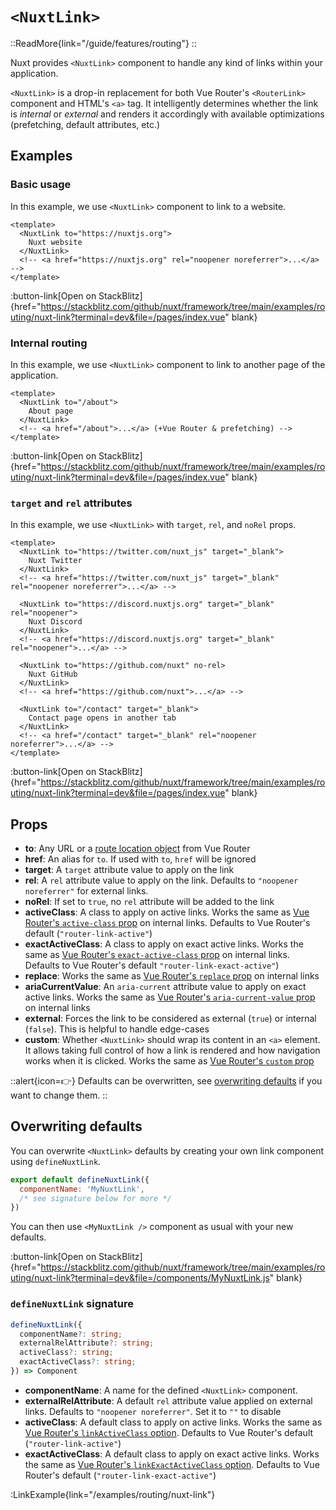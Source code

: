 # `<NuxtLink>`

::ReadMore{link="/guide/features/routing"}
::

Nuxt provides `<NuxtLink>` component to handle any kind of links within your application.

`<NuxtLink>` is a drop-in replacement for both Vue Router's `<RouterLink>` component and HTML's `<a>` tag. It intelligently determines whether the link is _internal_ or _external_ and renders it accordingly with available optimizations (prefetching, default attributes, etc.)

## Examples

### Basic usage

In this example, we use `<NuxtLink>` component to link to a website.

```vue [app.vue]
<template>
  <NuxtLink to="https://nuxtjs.org">
    Nuxt website
  </NuxtLink>
  <!-- <a href="https://nuxtjs.org" rel="noopener noreferrer">...</a> -->
</template>
```

:button-link[Open on StackBlitz]{href="https://stackblitz.com/github/nuxt/framework/tree/main/examples/routing/nuxt-link?terminal=dev&file=/pages/index.vue" blank}

### Internal routing

In this example, we use `<NuxtLink>` component to link to another page of the application.

```vue [pages/index.vue]
<template>
  <NuxtLink to="/about">
    About page
  </NuxtLink>
  <!-- <a href="/about">...</a> (+Vue Router & prefetching) -->
</template>
```

:button-link[Open on StackBlitz]{href="https://stackblitz.com/github/nuxt/framework/tree/main/examples/routing/nuxt-link?terminal=dev&file=/pages/index.vue" blank}

### `target` and `rel` attributes

In this example, we use `<NuxtLink>` with `target`, `rel`, and `noRel` props.

```vue [app.vue]
<template>
  <NuxtLink to="https://twitter.com/nuxt_js" target="_blank">
    Nuxt Twitter
  </NuxtLink>
  <!-- <a href="https://twitter.com/nuxt_js" target="_blank" rel="noopener noreferrer">...</a> -->

  <NuxtLink to="https://discord.nuxtjs.org" target="_blank" rel="noopener">
    Nuxt Discord
  </NuxtLink>
  <!-- <a href="https://discord.nuxtjs.org" target="_blank" rel="noopener">...</a> -->

  <NuxtLink to="https://github.com/nuxt" no-rel>
    Nuxt GitHub
  </NuxtLink>
  <!-- <a href="https://github.com/nuxt">...</a> -->

  <NuxtLink to="/contact" target="_blank">
    Contact page opens in another tab
  </NuxtLink>
  <!-- <a href="/contact" target="_blank" rel="noopener noreferrer">...</a> -->
</template>
```

:button-link[Open on StackBlitz]{href="https://stackblitz.com/github/nuxt/framework/tree/main/examples/routing/nuxt-link?terminal=dev&file=/pages/index.vue" blank}

## Props

- **to**: Any URL or a [route location object](https://router.vuejs.org/api/#routelocationraw) from Vue Router
- **href**: An alias for `to`. If used with `to`, `href` will be ignored
- **target**: A `target` attribute value to apply on the link
- **rel**: A `rel` attribute value to apply on the link. Defaults to `"noopener noreferrer"` for external links.
- **noRel**: If set to `true`, no `rel` attribute will be added to the link
- **activeClass**: A class to apply on active links. Works the same as [Vue Router's `active-class` prop](https://router.vuejs.org/api/#active-class) on internal links. Defaults to Vue Router's default (`"router-link-active"`)
- **exactActiveClass**: A class to apply on exact active links. Works the same as [Vue Router's `exact-active-class` prop](https://router.vuejs.org/api/#exact-active-class) on internal links. Defaults to Vue Router's default `"router-link-exact-active"`)
- **replace**: Works the same as [Vue Router's `replace` prop](https://router.vuejs.org/api/#replace) on internal links
- **ariaCurrentValue**: An `aria-current` attribute value to apply on exact active links. Works the same as [Vue Router's `aria-current-value` prop](https://router.vuejs.org/api/#aria-current-value) on internal links
- **external**: Forces the link to be considered as external (`true`) or internal (`false`). This is helpful to handle edge-cases
- **custom**: Whether `<NuxtLink>` should wrap its content in an `<a>` element. It allows taking full control of how a link is rendered and how navigation works when it is clicked. Works the same as [Vue Router's `custom` prop](https://router.vuejs.org/api/#custom)

::alert{icon=👉}
Defaults can be overwritten, see [overwriting defaults](#overwriting-defaults) if you want to change them.
::

## Overwriting defaults

You can overwrite `<NuxtLink>` defaults by creating your own link component using `defineNuxtLink`.

```js [components/MyNuxtLink.js]
export default defineNuxtLink({
  componentName: 'MyNuxtLink',
  /* see signature below for more */
})
```

You can then use `<MyNuxtLink />` component as usual with your new defaults.

:button-link[Open on StackBlitz]{href="https://stackblitz.com/github/nuxt/framework/tree/main/examples/routing/nuxt-link?terminal=dev&file=/components/MyNuxtLink.js" blank}

### `defineNuxtLink` signature

```ts
defineNuxtLink({
  componentName?: string;
  externalRelAttribute?: string;
  activeClass?: string;
  exactActiveClass?: string;
}) => Component
```

- **componentName**: A name for the defined `<NuxtLink>` component.
- **externalRelAttribute**: A default `rel` attribute value applied on external links. Defaults to `"noopener noreferrer"`. Set it to `""` to disable
- **activeClass**: A default class to apply on active links. Works the same as [Vue Router's `linkActiveClass` option](https://router.vuejs.org/api/#linkactiveclass). Defaults to Vue Router's default (`"router-link-active"`)
- **exactActiveClass**: A default class to apply on exact active links. Works the same as [Vue Router's `linkExactActiveClass` option](https://router.vuejs.org/api/#linkexactactiveclass). Defaults to Vue Router's default (`"router-link-exact-active"`)

:LinkExample{link="/examples/routing/nuxt-link"}
